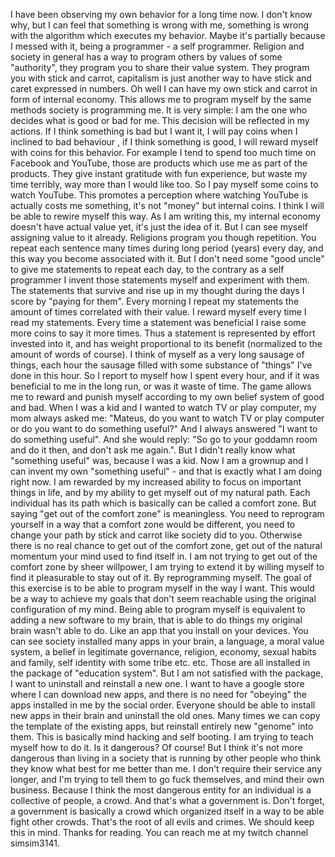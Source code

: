 I have been observing my own behavior for a long time now. I don't know why, but I can feel that something is wrong with me, something is wrong with the algorithm which executes my behavior. Maybe it's partially because I messed with it, being a programmer - a self programmer. Religion and society in general has a way to program others by values of some "authority", they program you to share their value system. They program you with stick and carrot, capitalism is just another way to have stick and caret expressed in numbers. Oh well I can have my own stick and carrot in form of internal economy. 
This allows me to program myself by the same methods society is programming me. 
It is very simple: I am the one who decides what is good or bad for me. This decision will be reflected in my actions. If I think something is bad but I want it, I will pay coins when I inclined to bad behaviour , if I think something is good, I will reward myself with coins for this behavior.
For example I tend to spend too much time on Facebook and YouTube, those are products which use me as part of the products. They give instant gratitude with fun experience, but waste my time terribly, way more than I would like too. So I pay myself some coins to watch YouTube. This promotes a perception where watching YouTube is actually costs me something, it's not "money" but internal coins. 
I think I will be able to rewire myself this way.
As I am writing this, my internal economy doesn't have actual value yet, it's just the idea of it. But I can see myself assigning value to it already.
Religions program you though repetition. You repeat each sentence many times during long period (years) every day, and this way you become associated with it. But I don't need some "good uncle" to give me statements to repeat each day, to the contrary as a self programmer I invent those statements myself and experiment with them. The statements that survive and rise up in my thought during the days I score by "paying for them". Every morning I repeat my statements the amount of times correlated with their value. I reward myself every time I read my statements. Every time a statement was beneficial I raise some more coins to say it more times. Thus a statement is represented by effort invested into it, and has weight proportional to its benefit (normalized to the amount of words of course). 
I think of myself as a very long sausage of things, each hour the sausage filled with some substance of "things" I've done in this hour. So I report to myself how I spent every hour, and if it was beneficial to me in the long run, or was it waste of time. The game allows me to reward and punish myself according to my own belief system of good and bad. 
When I was a kid and I wanted to watch TV or play computer, my mom always asked me: "Mateus, do you want to watch TV or play computer or do you want to do something useful?" And I always answered "I want to do something useful". And she would reply: "So go to your goddamn room and do it then, and don't ask me again.". But I didn't really know what "something useful" was, because I was a kid. Now I am a grownup and I can invent my own "something useful" - and that is exactly what I am doing right now.
I am rewarded by my increased ability to focus on important things in life, and by my ability to get myself out of my natural path. Each individual has its path which is basically can be called a comfort zone. But saying "get out of the comfort zone" is meaningless. You need to reprogram yourself in a way that a comfort zone would be different, you need to change your path by stick and carrot like society did to you. Otherwise there is no real chance to get out of the comfort zone, get out of the natural momentum your mind used to find itself in. 
I am not trying to get out of the comfort zone by sheer willpower, I am trying to extend it by willing myself to find it pleasurable to stay out of it. By reprogramming myself. 
The goal of this exercise is to be able to program myself in the way I want. This would be a way to achieve my goals that don't seem reachable using the original configuration of my mind. Being able to program myself is equivalent to adding a new software to my brain, that is able to do things my original brain wasn't able to do.
Like an app that you install on your devices. You can see society installed many apps in your brain, a language, a moral value system, a belief in legitimate governance, religion, economy, sexual habits and family, self identity with some tribe etc. etc. Those are all installed in the package of "education system". 
But I am not satisfied with the package, I want to uninstall and reinstall a new one.
I want to have a google store where I can download new apps, and there is no need for "obeying" the apps installed in me by the social order. Everyone should be able to install new apps in their brain and uninstall the old ones. Many times we can copy the template of the existing apps, but reinstall entirely new "genome" into them. 
This is basically mind hacking and self booting. I am trying to teach myself how to do it.
Is it dangerous? Of course!
But I think it's not more dangerous than living in a society that is running by other people who think they know what best for me better than me. I don't require their service any longer, and I'm trying to tell them to go fuck themselves, and mind their own business. 
Because I think the most dangerous entity for an individual is a collective of people, a crowd. And that's what a government is. Don't forget, a government is basically a crowd which organized itself in a way to be able fight other crowds. That's the root of all evils and crimes. We should keep this in mind.
Thanks for reading.
You can reach me at my twitch channel simsim3141. 
